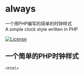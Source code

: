 # always
一个用PHP编写的简单的时钟样式<br>A simple clock style written in PHP

[![License](https://img.shields.io/badge/HTML-YOONA-orange.svg?style=flat-square&logo=html5)](https://auzgo.com/)

## 一个简单的PHP时钟样式
 ```
 <html>
 ```
